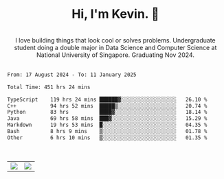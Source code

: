 <!--
**kevin-pek/kevin-pek** is a ✨ _special_ ✨ repository because its `README.md` (this file) appears on your GitHub profile.

Here are some ideas to get you started:

- 🔭 I’m currently working on ...
- 🌱 I’m currently learning ...
- 👯 I’m looking to collaborate on ...
- 🤔 I’m looking for help with ...
- 💬 Ask me about ...
- 📫 How to reach me: ...
- 😄 Pronouns: ...
- ⚡ Fun fact: ...
-->
<div align="center">
  <h1>Hi, I'm Kevin. 👋</h1>
  <br />
  I love building things that look cool or solves problems. Undergraduate student doing a double major in Data Science and Computer Science at National University of Singapore. Graduating Nov 2024.
</div>
<br />
<!--START_SECTION:waka-->

```txt
From: 17 August 2024 - To: 11 January 2025

Total Time: 451 hrs 24 mins

TypeScript    119 hrs 24 mins ██████▓░░░░░░░░░░░░░░░░░░   26.10 %
C++           94 hrs 52 mins  █████▒░░░░░░░░░░░░░░░░░░░   20.74 %
Python        83 hrs          ████▓░░░░░░░░░░░░░░░░░░░░   18.14 %
Java          69 hrs 58 mins  ███▓░░░░░░░░░░░░░░░░░░░░░   15.29 %
Markdown      19 hrs 53 mins  █░░░░░░░░░░░░░░░░░░░░░░░░   04.35 %
Bash          8 hrs 9 mins    ▒░░░░░░░░░░░░░░░░░░░░░░░░   01.78 %
Other         6 hrs 10 mins   ▒░░░░░░░░░░░░░░░░░░░░░░░░   01.35 %
```

<!--END_SECTION:waka-->
<br />
<table width="100%">
  <tr>
    <td align="left" width="50%">
      <img src="https://github-readme-stats-kevin-pek.vercel.app/api?username=kevin-pek&include_all_commits=true&count_private=true&theme=rose_pine" />
    </td>
    <td align="right" width="50%">
      <img src="https://github-readme-stats-kevin-pek.vercel.app/api/top-langs?username=kevin-pek&langs_count=10&hide_progress=true&theme=rose_pine" />
    </td>
  </tr>
</table>
